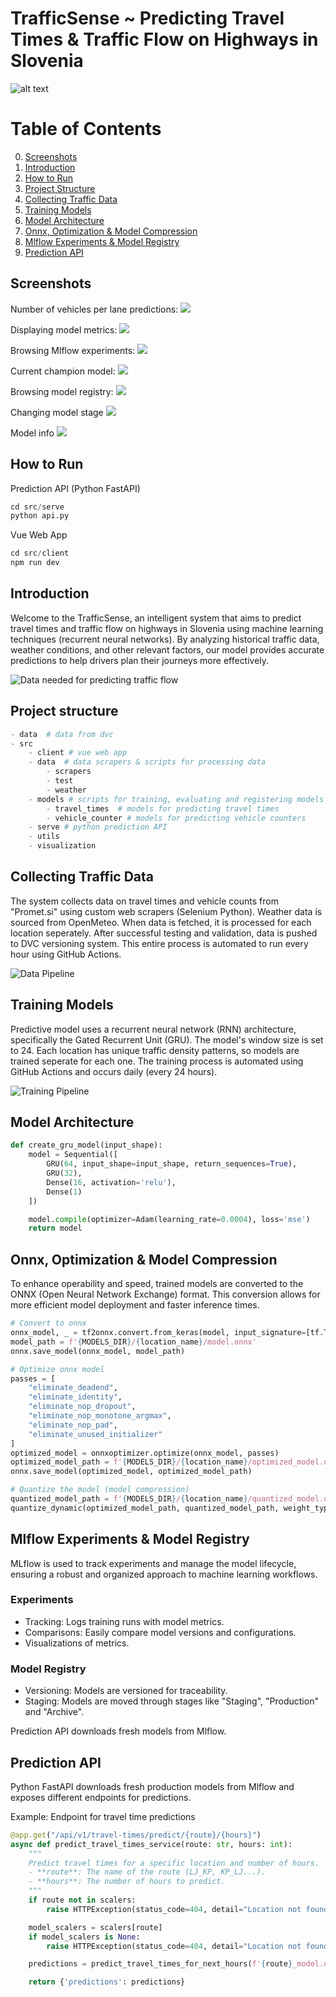 # TrafficSense ~ Predicting Travel Times & Traffic Flow on Highways in Slovenia

![alt text](image.png)

# Table of Contents
0. [Screenshots](#screenshots)
1. [Introduction](#introduction)
2. [How to Run](#how-to-run)
3. [Project Structure](#project-structure)
4. [Collecting Traffic Data](#collecting-traffic-data)
5. [Training Models](#training-models)
6. [Model Architecture](#model-architecture) 
7. [Onnx, Optimization & Model Compression](#onnx)
8. [Mlflow Experiments & Model Registry](#mlflow)
9. [Prediction API](#prediction-api)

## Screenshots
Number of vehicles per lane predictions:
![](screenshots/image-1.png)

Displaying model metrics:
![](screenshots/image-2.png)

Browsing Mlflow experiments:
![](screenshots/image-3.png)

Current champion model:
![](screenshots/image-4.png)

Browsing model registry:
![](screenshots/image-5.png)

Changing model stage
![](screenshots/image-6.png)

Model info
![](screenshots/model_info.png)

## How to Run
Prediction API (Python FastAPI)
```python
cd src/serve
python api.py
```

Vue Web App
```python
cd src/client
npm run dev
```

## Introduction
Welcome to the TrafficSense, an intelligent system that aims to predict travel times and traffic flow on highways in Slovenia using machine learning techniques (recurrent neural networks). By analyzing historical traffic data, weather conditions, and other relevant factors, our model provides accurate predictions to help drivers plan their journeys more effectively.

![Data needed for predicting traffic flow](screenshots/data_needed_for_prediction_image.png)

## Project structure

```python
- data  # data from dvc
- src
    - client # vue web app
    - data  # data scrapers & scripts for processing data
        - scrapers
        - test
        - weather
    - models # scripts for training, evaluating and registering models
        - travel_times  # models for predicting travel times
        - vehicle_counter # models for predicting vehicle counters
    - serve # python prediction API
    - utils 
    - visualization
```

## Collecting Traffic Data
The system collects data on travel times and vehicle counts from "Promet.si" using custom web scrapers (Selenium Python). Weather data is sourced from OpenMeteo. When data is fetched, it is processed for each location seperately. After successful testing and validation, data is pushed to DVC versioning system. This entire process is automated to run every hour using GitHub Actions.

![Data Pipeline](screenshots/data_pipeline.png)

## Training Models
Predictive model uses a recurrent neural network (RNN) architecture, specifically the Gated Recurrent Unit (GRU). The model's window size is set to 24. Each location has unique traffic density patterns, so models are trained seperate for each one. The training process is automated using GitHub Actions and occurs daily (every 24 hours).

![Training Pipeline](screenshots/training_pipeline.png)

## Model Architecture
```python
def create_gru_model(input_shape):
    model = Sequential([
        GRU(64, input_shape=input_shape, return_sequences=True),
        GRU(32),
        Dense(16, activation='relu'),
        Dense(1)
    ])

    model.compile(optimizer=Adam(learning_rate=0.0004), loss='mse')
    return model
```

## Onnx, Optimization & Model Compression
To enhance operability and speed, trained models are converted to the ONNX (Open Neural Network Exchange) format. This conversion allows for more efficient model deployment and faster inference times.

```python
# Convert to onnx
onnx_model, _ = tf2onnx.convert.from_keras(model, input_signature=[tf.TensorSpec(shape=(None, len(features), window_size), dtype=tf.float32)])
model_path = f'{MODELS_DIR}/{location_name}/model.onnx'
onnx.save_model(onnx_model, model_path)

# Optimize onnx model
passes = [
    "eliminate_deadend",
    "eliminate_identity",
    "eliminate_nop_dropout",
    "eliminate_nop_monotone_argmax",
    "eliminate_nop_pad",
    "eliminate_unused_initializer"
]
optimized_model = onnxoptimizer.optimize(onnx_model, passes)
optimized_model_path = f'{MODELS_DIR}/{location_name}/optimized_model.onnx'
onnx.save_model(optimized_model, optimized_model_path)

# Quantize the model (model compression)
quantized_model_path = f'{MODELS_DIR}/{location_name}/quantized_model.onnx'
quantize_dynamic(optimized_model_path, quantized_model_path, weight_type=QuantType.QInt8)
```

## Mlflow Experiments & Model Registry
MLflow is used to track experiments and manage the model lifecycle, ensuring a robust and organized approach to machine learning workflows.

### Experiments
- Tracking: Logs training runs with model metrics.
- Comparisons: Easily compare model versions and configurations.
- Visualizations of metrics.

### Model Registry
- Versioning: Models are versioned for traceability.
- Staging: Models are moved through stages like "Staging", "Production" and "Archive".

Prediction API downloads fresh models from Mlflow.

## Prediction API
Python FastAPI downloads fresh production models from Mlflow and exposes different endpoints for predictions.

Example: Endpoint for travel time predictions
```python
@app.get("/api/v1/travel-times/predict/{route}/{hours}")
async def predict_travel_times_service(route: str, hours: int):
    """
    Predict travel times for a specific location and number of hours.
    - **route**: The name of the route (LJ_KP, KP_LJ...). 
    - **hours**: The number of hours to predict.
    """
    if route not in scalers:
        raise HTTPException(status_code=404, detail="Location not found")

    model_scalers = scalers[route]
    if model_scalers is None:
        raise HTTPException(status_code=404, detail="Location not found")

    predictions = predict_travel_times_for_next_hours(f'{route}_model.onnx', model_scalers, route, hours)

    return {'predictions': predictions}
```